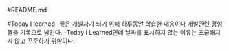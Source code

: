 #README.md

#Today I learned
-좋은 개발자가 되기 위해 하루동안 학습한 내용이나 개발관련 경험들을 기록으로 남긴다.
-Today I Learned인데 날짜를 표시하지 않는 이유는 조급해지지 않고 꾸준하기 위함이다.
